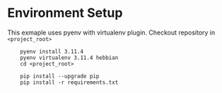 # Environment Setup

This exmaple uses pyenv with virtualenv plugin. Checkout repository in `<project_root>`

        pyenv install 3.11.4
        pyenv virtualenv 3.11.4 hebbian
        cd <project_root>

        pip install --upgrade pip
        pip install -r requirements.txt

    